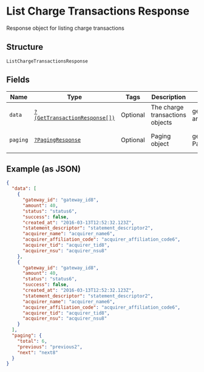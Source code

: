 
# List Charge Transactions Response

Response object for listing charge transactions

## Structure

`ListChargeTransactionsResponse`

## Fields

| Name | Type | Tags | Description | Getter | Setter |
|  --- | --- | --- | --- | --- | --- |
| `data` | [`?(GetTransactionResponse[])`](../../doc/models/get-transaction-response.md) | Optional | The charge transactions objects | getData(): ?array | setData(?array data): void |
| `paging` | [`?PagingResponse`](../../doc/models/paging-response.md) | Optional | Paging object | getPaging(): ?PagingResponse | setPaging(?PagingResponse paging): void |

## Example (as JSON)

```json
{
  "data": [
    {
      "gateway_id": "gateway_id8",
      "amount": 40,
      "status": "status6",
      "success": false,
      "created_at": "2016-03-13T12:52:32.123Z",
      "statement_descriptor": "statement_descriptor2",
      "acquirer_name": "acquirer_name6",
      "acquirer_affiliation_code": "acquirer_affiliation_code6",
      "acquirer_tid": "acquirer_tid8",
      "acquirer_nsu": "acquirer_nsu8"
    },
    {
      "gateway_id": "gateway_id8",
      "amount": 40,
      "status": "status6",
      "success": false,
      "created_at": "2016-03-13T12:52:32.123Z",
      "statement_descriptor": "statement_descriptor2",
      "acquirer_name": "acquirer_name6",
      "acquirer_affiliation_code": "acquirer_affiliation_code6",
      "acquirer_tid": "acquirer_tid8",
      "acquirer_nsu": "acquirer_nsu8"
    }
  ],
  "paging": {
    "total": 6,
    "previous": "previous2",
    "next": "next8"
  }
}
```

